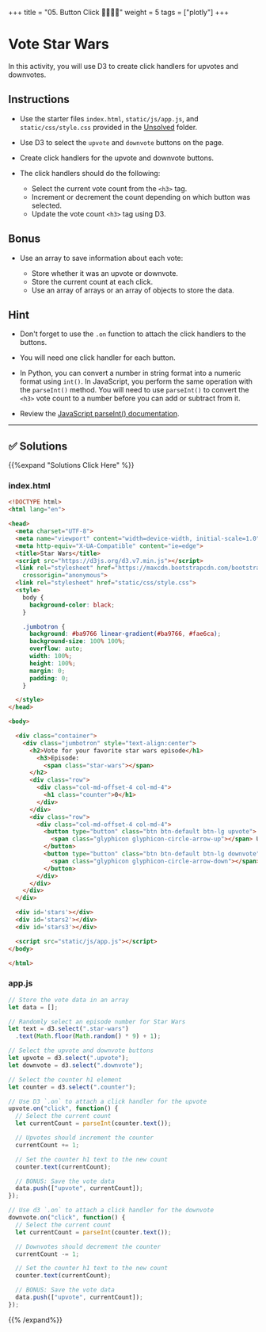+++
title = "05. Button Click   👩‍🎓👨‍🎓"
weight = 5
tags = ["plotly"] 
+++

# Vote Star Wars

In this activity, you will use D3 to create click handlers for upvotes and downvotes.

## Instructions

* Use the starter files `index.html`, `static/js/app.js`, and `static/css/style.css` provided in the [Unsolved](Unsolved) folder.

* Use D3 to select the `upvote` and `downvote` buttons on the page.

* Create click handlers for the upvote and downvote buttons.

* The click handlers should do the following:

  * Select the current vote count from the `<h3>` tag.
  * Increment or decrement the count depending on which button was selected.
  * Update the vote count `<h3>` tag using D3.

## Bonus

* Use an array to save information about each vote:

  * Store whether it was an upvote or downvote.
  * Store the current count at each click.
  * Use an array of arrays or an array of objects to store the data.

## Hint

* Don't forget to use the `.on` function to attach the click handlers to the buttons.

* You will need one click handler for each button.

* In Python, you can convert a number in string format into a numeric format using `int()`. In JavaScript, you perform the same operation with the `parseInt()` method. You will need to use `parseInt()` to convert the `<h3>` vote count to a number before you can add or subtract from it.

* Review the [JavaScript parseInt() documentation](https://developer.mozilla.org/en-US/docs/Web/JavaScript/Reference/Global_Objects/parseInt).

---

## ✅ Solutions
{{%expand "Solutions Click Here" %}}

### index.html
```html
<!DOCTYPE html>
<html lang="en">

<head>
  <meta charset="UTF-8">
  <meta name="viewport" content="width=device-width, initial-scale=1.0">
  <meta http-equiv="X-UA-Compatible" content="ie=edge">
  <title>Star Wars</title>
  <script src="https://d3js.org/d3.v7.min.js"></script>
  <link rel="stylesheet" href="https://maxcdn.bootstrapcdn.com/bootstrap/3.3.7/css/bootstrap.min.css" integrity="sha384-BVYiiSIFeK1dGmJRAkycuHAHRg32OmUcww7on3RYdg4Va+PmSTsz/K68vbdEjh4u"
    crossorigin="anonymous">
  <link rel="stylesheet" href="static/css/style.css">
  <style>
    body {
      background-color: black;
    }

    .jumbotron {
      background: #ba9766 linear-gradient(#ba9766, #fae6ca);
      background-size: 100% 100%;
      overflow: auto;
      width: 100%;
      height: 100%;
      margin: 0;
      padding: 0;
    }

  </style>
</head>

<body>

  <div class="container">
    <div class="jumbotron" style="text-align:center">
      <h2>Vote for your favorite star wars episode</h1>
        <h3>Episode:
          <span class="star-wars"></span>
      </h2>
      <div class="row">
        <div class="col-md-offset-4 col-md-4">
          <h1 class="counter">0</h1>
        </div>
      </div>
      <div class="row">
        <div class="col-md-offset-4 col-md-4">
          <button type="button" class="btn btn-default btn-lg upvote">
            <span class="glyphicon glyphicon-circle-arrow-up"></span> Upvote
          </button>
          <button type="button" class="btn btn-default btn-lg downvote">
            <span class="glyphicon glyphicon-circle-arrow-down"></span> Downvote
          </button>
        </div>
      </div>
    </div>
  </div>

  <div id='stars'></div>
  <div id='stars2'></div>
  <div id='stars3'></div>

  <script src="static/js/app.js"></script>
</body>

</html>
```

### app.js
```js
// Store the vote data in an array
let data = [];

// Randomly select an episode number for Star Wars
let text = d3.select(".star-wars")
  .text(Math.floor(Math.random() * 9) + 1);

// Select the upvote and downvote buttons
let upvote = d3.select(".upvote");
let downvote = d3.select(".downvote");

// Select the counter h1 element
let counter = d3.select(".counter");

// Use D3 `.on` to attach a click handler for the upvote
upvote.on("click", function() {
  // Select the current count
  let currentCount = parseInt(counter.text());

  // Upvotes should increment the counter
  currentCount += 1;

  // Set the counter h1 text to the new count
  counter.text(currentCount);

  // BONUS: Save the vote data
  data.push(["upvote", currentCount]);
});

// Use d3 `.on` to attach a click handler for the downvote
downvote.on("click", function() {
  // Select the current count
  let currentCount = parseInt(counter.text());

  // Downvotes should decrement the counter
  currentCount -= 1;

  // Set the counter h1 text to the new count
  counter.text(currentCount);

  // BONUS: Save the vote data
  data.push(["upvote", currentCount]);
});
```

{{% /expand%}}